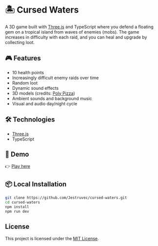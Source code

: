 # 🏝️ Cursed Waters

A 3D game built with [Three.js](https://threejs.org/) and TypeScript where you defend a floating gem on a tropical island from waves of enemies (mobs). The game increases in difficulty with each raid, and you can heal and upgrade by collecting loot.

## 🎮 Features

- 10 health points
- Increasingly difficult enemy raids over time
- Random loot
- Dynamic sound effects
- 3D models (credits: [Poly Pizza](https://poly.pizza/bundle/Pirate-kit-0q5ulmIYqQ))
- Ambient sounds and background music
- Visual and audio day/night cycle

## 🛠️ Technologies

- [Three.js](https://threejs.org/)
- TypeScript

## 🔗 Demo

👉 [Play here](https://jestruvec.github.io/cursed-waters/)

## 📦 Local Installation

```bash
git clone https://github.com/Jestruvec/cursed-waters.git
cd cursed-waters
npm install
npm run dev
```

## License

This project is licensed under the [MIT License](./LICENSE).
